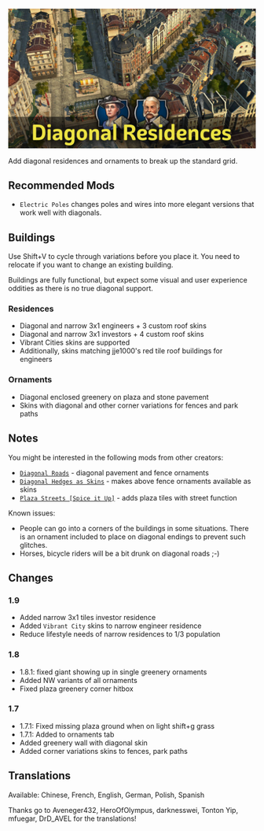 ![](./banner.jpg)

Add diagonal residences and ornaments to break up the standard grid.

## Recommended Mods

- `Electric Poles` changes poles and wires into more elegant versions that work well with diagonals.

## Buildings

Use Shift+V to cycle through variations before you place it.
You need to relocate if you want to change an existing building.

Buildings are fully functional, but expect some visual and user experience oddities as there is no true diagonal support.

### Residences

- Diagonal and narrow 3x1 engineers + 3 custom roof skins
- Diagonal and narrow 3x1 investors + 4 custom roof skins
- Vibrant Cities skins are supported
- Additionally, skins matching jje1000's red tile roof buildings for engineers

### Ornaments

- Diagonal enclosed greenery on plaza and stone pavement
- Skins with diagonal and other corner variations for fences and park paths

## Notes

You might be interested in the following mods from other creators:

- [`Diagonal Roads`](https://www.nexusmods.com/anno1800/mods/164) - diagonal pavement and fence ornaments
- [`Diagonal Hedges as Skins`](https://www.nexusmods.com/anno1800/mods/589) - makes above fence ornaments available as skins
- [`Plaza Streets [Spice it Up]`](https://mod.io/g/anno-1800/m/plaza-streets) - adds plaza tiles with street function

Known issues:

- People can go into a corners of the buildings in some situations.
  There is an ornament included to place on diagonal endings to prevent such glitches.
- Horses, bicycle riders will be a bit drunk on diagonal roads ;-)

## Changes

### 1.9

- Added narrow 3x1 tiles investor residence
- Added `Vibrant City` skins to narrow engineer residence
- Reduce lifestyle needs of narrow residences to 1/3 population

### 1.8

- 1.8.1: fixed giant showing up in single greenery ornaments
- Added NW variants of all ornaments
- Fixed plaza greenery corner hitbox

### 1.7

- 1.7.1: Fixed missing plaza ground when on light shift+g grass
- 1.7.1: Added to ornaments tab
- Added greenery wall with diagonal skin
- Added corner variations skins to fences, park paths

## Translations

Available: Chinese, French, English, German, Polish, Spanish

Thanks go to Aveneger432, HeroOfOlympus, darknesswei, Tonton Yip, mfuegar, DrD_AVEL for the translations!
